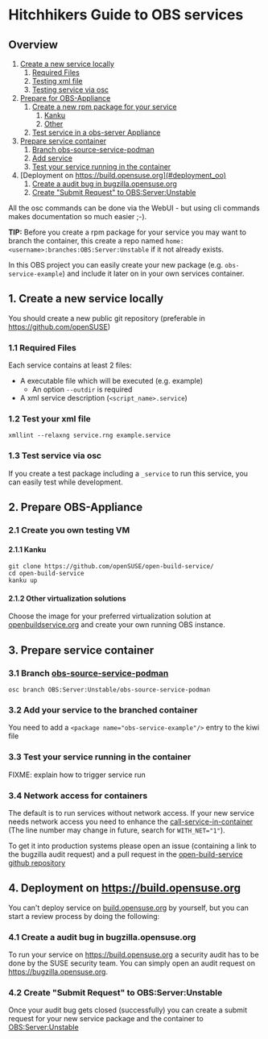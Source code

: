 # Hitchhikers Guide to OBS services

## Overview

1. [Create a new service locally](#1-create-a-new-service-locally)
   1. [Required Files](#11-required-files)
   2. [Testing xml file](#12-test-your-xml-file)
   3. [Testing service via osc](#test_via_osc)
2. [Prepare for OBS-Appliance](#prepare_obs_appliance)
   1. [Create a new rpm package for your service](#create_testing_vm)
      1. [Kanku](#create_testing_vm_kanku)
      2. [Other](#create_testing_vm_other)
   2. [Test service in a obs-server Appliance](#)
3. [Prepare service container](#prepare_service_container)
   1. [Branch obs-source-service-podman](#branch_service_container)
   2. [Add service](#add_service_to_container)
   3. [Test your service running in the container](#test_service_container)
4. [Deployment on https://build.opensuse.org](#deployment_oo)
   1. [Create a audit bug in bugzilla.opensuse.org](#create_audit_bug)
   2. [Create "Submit Request" to OBS:Server:Unstable](#create_sr)


All the osc commands can be done via the WebUI -
but using cli commands makes documentation so much easier ;-).

**TIP:**
Before you create a rpm package for your service you may want to branch the container,
this create a repo named `home:<username>:branches:OBS:Server:Unstable` if it
not already exists.

In this OBS project you can easily create your new package (e.g. `obs-service-example`)
and include it later on in your own services container.


## 1. Create a new service locally

You should create a new public git repository (preferable in https://github.com/openSUSE)


### 1.1 Required Files


Each service contains at least 2 files:

* A executable file which will be executed (e.g. example)
  * An option `--outdir` is required
* A xml service description (`<script_name>.service`)


### 1.2 Test your xml file


```
xmllint --relaxng service.rng example.service
```


### <a name=test_via_osc>1.3 Test service via osc</a>

If you create a test package including a `_service` to run this service, you can easily
test while development.


## <a name=prepare_obs_appliance>2. Prepare OBS-Appliance</a>

### <a name=create_testing_vm>2.1 Create you own testing VM</a>

#### <a name=create_testing_vm_kanku>2.1.1 Kanku</a>

```
git clone https://github.com/openSUSE/open-build-service/
cd open-build-service
kanku up
```


#### <a name=create_testing_vm_other>2.1.2 Other virtualization solutions</a>

Choose the image for your preferred virtualization solution at [openbuildservice.org](https://openbuildservice.org/download/other/)
and create your own running OBS instance.


## <a name=prepare_service_container>3. Prepare service container</a>

### <a name=branch_service_container>3.1 Branch [obs-source-service-podman](https://build.opensuse.org/package/show/OBS:Server:Unstable/obs-source-service-podman)</a>


```
osc branch OBS:Server:Unstable/obs-source-service-podman
```

### <a name=add_service_to_container>3.2 Add your service to the branched container</a>

You need to add a `<package name="obs-service-example"/>` entry to the kiwi file


### <a name=test_service_container>3.3 Test your service running in the container</a>

FIXME: explain how to trigger service run


### 3.4 Network access for containers

The default is to run services without network access. If your new service needs
network access you need to enhance the [call-service-in-container](https://github.com/openSUSE/open-build-service/blob/master/src/backend/call-service-in-container#L72)
(The line number may change in future, search for `WITH_NET="1"`).

To get it into production systems please open an issue
(containing a link to the bugzilla audit request) and a pull request in the [open-build-service github repository](https://github.com/openSUSE/open-build-service/)


## <a name=deployment_oo>4. Deployment on https://build.opensuse.org</a>

You can't deploy service on [build.opensuse.org](https://build.opensuse.org) by yourself,
but you can start a review process by doing the following:


### <a name=create_audit_bug>4.1 Create a audit bug in bugzilla.opensuse.org</a>

To run your service on https://build.opensuse.org a security audit has to be done
by the SUSE security team. You can simply open an audit request on
https://bugzilla.opensuse.org.


### <a name=create_sr>4.2 Create "Submit Request" to OBS:Server:Unstable</a>

Once your audit bug gets closed (successfully) you can create a submit request
for your new service package and the container to
[OBS:Server:Unstable](https://build.opensuse.org/project/show/OBS:Server:Unstable)
